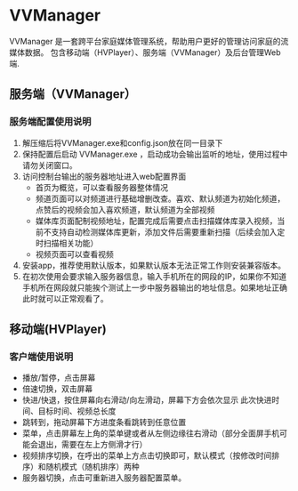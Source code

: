 
# VVManager
VVManager 是一套跨平台家庭媒体管理系统，帮助用户更好的管理访问家庭的流媒体数据。
包含移动端（HVPlayer）、服务端（VVManager）及后台管理Web端.

## 服务端（VVManager）
### 服务端配置使用说明
1. 解压缩后将VVManager.exe和config.json放在同一目录下
2. 保持配置后启动 VVManager.exe	，启动成功会输出监听的地址，使用过程中请勿关闭窗口。
3. 访问控制台输出的服务器地址进入web配置界面
   - 首页为概览，可以查看服务器整体情况
   - 频道页面可以对频道进行基础增删改查。喜欢、默认频道为初始化频道，点赞后的视频会加入喜欢频道，默认频道为全部视频
   - 媒体库页面配制视频地址，配置完成后需要点击扫描媒体库录入视频，当前不支持自动检测媒体库更新，添加文件后需要重新扫描（后续会加入定时扫描相关功能）
   - 视频页面可以查看视频
4. 安装app，推荐使用默认版本，如果默认版本无法正常工作则安装兼容版本。
5. 在初次使用会要求输入服务器信息，输入手机所在的网段的IP，如果你不知道手机所在网段就只能挨个测试上一步中服务器输出的地址信息。如果地址正确此时就可以正常观看了。
## 移动端(HVPlayer)
### 客户端使用说明
- 播放/暂停，点击屏幕
- 倍速切换，双击屏幕
- 快进/快退，按住屏幕向右滑动/向左滑动，屏幕下方会依次显示 此次快进时间、目标时间、视频总长度
- 跳转到，拖动屏幕下方进度条看跳转到任意位置
- 菜单，点击屏幕左上角的菜单键或者从左侧边缘往右滑动（部分全面屏手机可能会退出，需要在左上方侧滑才行）
- 视频排序切换，在呼出的菜单上方点击切换即可，默认模式（按修改时间排序）和随机模式（随机排序）两种
- 服务器切换，点击可重新进入服务器配置菜单。

<!-- **Bold** and _Italic_ and `Code` text -->

<!-- [Link](url) and ![Image](src) -->
